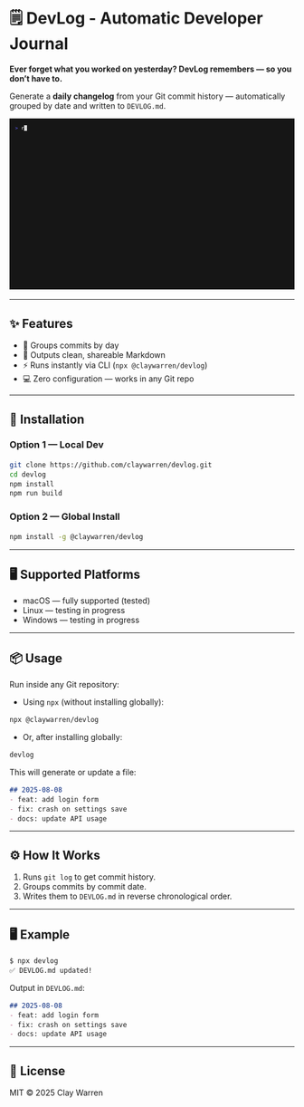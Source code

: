 # 🗒️ DevLog - Automatic Developer Journal

**Ever forget what you worked on yesterday? DevLog remembers — so you don’t have to.**

Generate a **daily changelog** from your Git commit history — automatically grouped by date and written to `DEVLOG.md`.

![Demo](demo.gif)

---

## ✨ Features
- 📅 Groups commits by day  
- 📝 Outputs clean, shareable Markdown  
- ⚡ Runs instantly via CLI (`npx @claywarren/devlog`)  
- 💻 Zero configuration — works in any Git repo  

---

## 🚀 Installation

### Option 1 — Local Dev

```bash
git clone https://github.com/claywarren/devlog.git
cd devlog
npm install
npm run build
````

### Option 2 — Global Install

```bash
npm install -g @claywarren/devlog
```

---

## 🖥 Supported Platforms

* macOS — fully supported (tested)
* Linux — testing in progress
* Windows — testing in progress

---

## 📦 Usage

Run inside any Git repository:

* Using `npx` (without installing globally):

```bash
npx @claywarren/devlog
```

* Or, after installing globally:

```bash
devlog
```

This will generate or update a file:

```markdown
## 2025-08-08
- feat: add login form
- fix: crash on settings save
- docs: update API usage
```

---

## ⚙️ How It Works

1. Runs `git log` to get commit history.
2. Groups commits by commit date.
3. Writes them to `DEVLOG.md` in reverse chronological order.

---

## 🖥 Example

```bash
$ npx devlog
✅ DEVLOG.md updated!
```

Output in `DEVLOG.md`:

```markdown
## 2025-08-08
- feat: add login form
- fix: crash on settings save
- docs: update API usage
```

---

## 📜 License

MIT © 2025 Clay Warren
